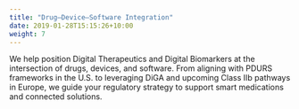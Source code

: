 ```yaml
---
title: "Drug–Device–Software Integration"
date: 2019-01-28T15:15:26+10:00
weight: 7
---
```


We help position Digital Therapeutics and Digital Biomarkers at the intersection of drugs, devices, and software. From aligning with PDURS frameworks in the U.S. to leveraging DiGA and upcoming Class IIb pathways in Europe, we guide your regulatory strategy to support smart medications and connected solutions.

<!--
With PDURS (prescription drug use-related software), the U.S. is taking the lead in Digital Therapeutics (DTx) adoption, setting benchmarks in regulatory oversight and innovation.

Germany’s DiGA program is pioneering regulated digital health solutions in Europe, offering a structured pathway that balances evidence, safety, and integration into healthcare systems—and is soon expanding to include Class IIb devices, a move that addresses previous limitations in developing smart medications.
-->

